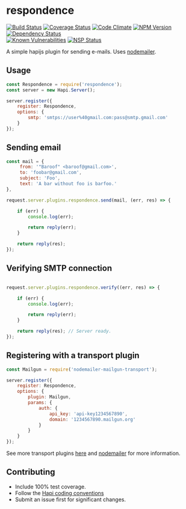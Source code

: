# respondence
[![Build Status](https://travis-ci.org/Phenelo/respondence.svg?branch=master)](https://travis-ci.org/Phenelo/respondence)
[![Coverage Status](https://coveralls.io/repos/github/Phenelo/respondence/badge.svg?branch=master)](https://coveralls.io/github/Phenelo/respondence)
[![Code Climate](https://codeclimate.com/github/Phenelo/respondence/badges/gpa.svg)](https://codeclimate.com/github/Phenelo/respondence)
[![NPM Version](https://badge.fury.io/js/respondence.svg)](https://www.npmjs.com/respondence)
[![Dependency Status](https://david-dm.org/Phenelo/respondence.svg)](https://david-dm.org/Phenelo/respondence)<br>
[![Known Vulnerabilities](https://snyk.io/test/github/phenelo/respondence/badge.svg)](https://snyk.io/test/github/phenelo/respondence)
[![NSP Status](https://nodesecurity.io/orgs/nelo/projects/7e4937e5-bd13-4f84-83ad-bfe18041831d/badge)](https://nodesecurity.io/orgs/nelo/projects/7e4937e5-bd13-4f84-83ad-bfe18041831d)

A simple hapijs plugin for sending e-mails. Uses [nodemailer](https://github.com/nodemailer/nodemailer).

## Usage
```js
const Respondence = require('respondence');
const server = new Hapi.Server();

server.register({
    register: Respondence,
    options: {
        smtp: 'smtps://user%40gmail.com:pass@smtp.gmail.com'
    }
});
```

## Sending email
```js
const mail = {
     from: '"Baroof" <baroof@gmail.com>',
     to: 'foobar@gmail.com',
     subject: 'Foo',
     text: 'A bar without foo is barfoo.'
},

request.server.plugins.respondence.send(mail, (err, res) => {

    if (err) {
        console.log(err);

        return reply(err);
    }

    return reply(res);
});
```

## Verifying SMTP connection
```js

request.server.plugins.respondence.verify((err, res) => {

    if (err) {
        console.log(err);

        return reply(err);
    }

    return reply(res); // Server ready.
});
```

## Registering with a transport plugin
```js
const Mailgun = require('nodemailer-mailgun-transport');

server.register({
    register: Respondence,
    options: {
        plugin: Mailgun,
        params: {
            auth: {
                api_key: 'api-key1234567890',
                domain: '1234567890.mailgun.org'
            }
        }
    }
});
```
See more transport plugins [here](https://github.com/nodemailer/nodemailer#send-using-a-transport-plugin) and
[nodemailer](https://github.com/nodemailer/nodemailer) for more information.

## Contributing
* Include 100% test coverage.
* Follow the [Hapi coding conventions](http://hapijs.com/styleguide)
* Submit an issue first for significant changes.


